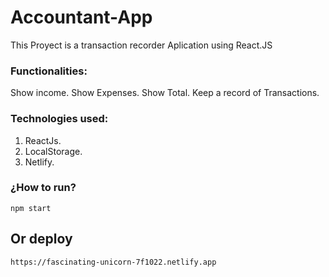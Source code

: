 ﻿# Accountant-App

This Proyect is a transaction recorder Aplication using React.JS

### Functionalities:
Show income.
Show Expenses.
Show Total.
Keep a record of Transactions. 

### Technologies used:
1. ReactJs.
2. LocalStorage.
3. Netlify.

### ¿How to run?
    npm start
## Or deploy 
    https://fascinating-unicorn-7f1022.netlify.app
